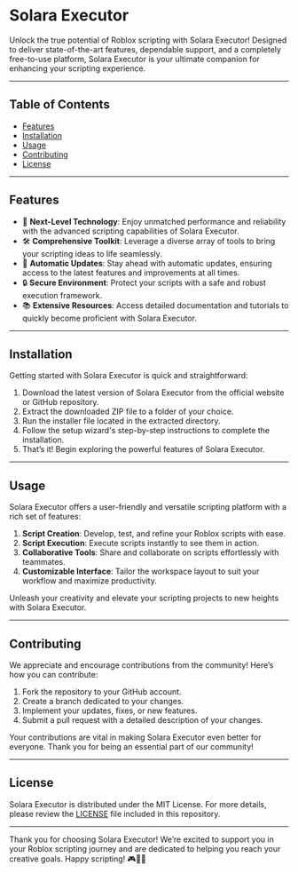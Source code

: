 # Solara Executor

Unlock the true potential of Roblox scripting with Solara Executor! Designed to deliver state-of-the-art features, dependable support, and a completely free-to-use platform, Solara Executor is your ultimate companion for enhancing your scripting experience.

---

## Table of Contents

- [Features](#features)
- [Installation](#installation)
- [Usage](#usage)
- [Contributing](#contributing)
- [License](#license)

---

## Features

- 🚀 **Next-Level Technology**: Enjoy unmatched performance and reliability with the advanced scripting capabilities of Solara Executor.
- 🛠 **Comprehensive Toolkit**: Leverage a diverse array of tools to bring your scripting ideas to life seamlessly.
- 🔄 **Automatic Updates**: Stay ahead with automatic updates, ensuring access to the latest features and improvements at all times.
- 🔒 **Secure Environment**: Protect your scripts with a safe and robust execution framework.
- 📚 **Extensive Resources**: Access detailed documentation and tutorials to quickly become proficient with Solara Executor.

---

## Installation

Getting started with Solara Executor is quick and straightforward:

1. Download the latest version of Solara Executor from the official website or GitHub repository.
2. Extract the downloaded ZIP file to a folder of your choice.
3. Run the installer file located in the extracted directory.
4. Follow the setup wizard's step-by-step instructions to complete the installation.
5. That’s it! Begin exploring the powerful features of Solara Executor.

---

## Usage

Solara Executor offers a user-friendly and versatile scripting platform with a rich set of features:

1. **Script Creation**: Develop, test, and refine your Roblox scripts with ease.
2. **Script Execution**: Execute scripts instantly to see them in action.
3. **Collaborative Tools**: Share and collaborate on scripts effortlessly with teammates.
4. **Customizable Interface**: Tailor the workspace layout to suit your workflow and maximize productivity.

Unleash your creativity and elevate your scripting projects to new heights with Solara Executor.

---

## Contributing

We appreciate and encourage contributions from the community! Here’s how you can contribute:

1. Fork the repository to your GitHub account.
2. Create a branch dedicated to your changes.
3. Implement your updates, fixes, or new features.
4. Submit a pull request with a detailed description of your changes.

Your contributions are vital in making Solara Executor even better for everyone. Thank you for being an essential part of our community!

---

## License

Solara Executor is distributed under the MIT License. For more details, please review the [LICENSE](LICENSE) file included in this repository.

---

Thank you for choosing Solara Executor! We’re excited to support you in your Roblox scripting journey and are dedicated to helping you reach your creative goals. Happy scripting! 🎮🚀👾
    